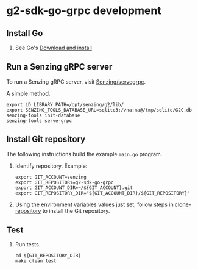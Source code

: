 # g2-sdk-go-grpc development

## Install Go

1. See Go's [Download and install](https://go.dev/doc/install)

## Run a Senzing gRPC server

To run a Senzing gRPC server, visit
[Senzing/servegrpc](https://github.com/Senzing/servegrpc).

A simple method.

```console
export LD_LIBRARY_PATH=/opt/senzing/g2/lib/
export SENZING_TOOLS_DATABASE_URL=sqlite3://na:na@/tmp/sqlite/G2C.db
senzing-tools init-database
senzing-tools serve-grpc

```

## Install Git repository

The following instructions build the example `main.go` program.

1. Identify repository.
   Example:

    ```console
    export GIT_ACCOUNT=senzing
    export GIT_REPOSITORY=g2-sdk-go-grpc
    export GIT_ACCOUNT_DIR=~/${GIT_ACCOUNT}.git
    export GIT_REPOSITORY_DIR="${GIT_ACCOUNT_DIR}/${GIT_REPOSITORY}"

    ```

1. Using the environment variables values just set, follow steps in [clone-repository](https://github.com/Senzing/knowledge-base/blob/main/HOWTO/clone-repository.md) to install the Git repository.

## Test

1. Run tests.

    ```console
    cd ${GIT_REPOSITORY_DIR}
    make clean test

    ```
